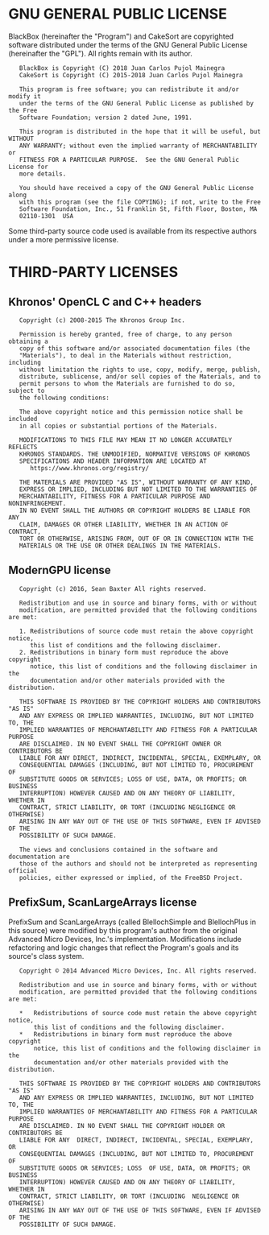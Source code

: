 GNU GENERAL PUBLIC LICENSE
==========================

BlackBox (hereinafter the "Program") and CakeSort are copyrighted software
distributed under the terms of the GNU General Public License (hereinafter the
"GPL"). All rights remain with its author.

```
   BlackBox is Copyright (C) 2018 Juan Carlos Pujol Mainegra
   CakeSort is Copyright (C) 2015-2018 Juan Carlos Pujol Mainegra

   This program is free software; you can redistribute it and/or modify it
   under the terms of the GNU General Public License as published by the Free
   Software Foundation; version 2 dated June, 1991.

   This program is distributed in the hope that it will be useful, but WITHOUT
   ANY WARRANTY; without even the implied warranty of MERCHANTABILITY or
   FITNESS FOR A PARTICULAR PURPOSE.  See the GNU General Public License for
   more details.

   You should have received a copy of the GNU General Public License along
   with this program (see the file COPYING); if not, write to the Free
   Software Foundation, Inc., 51 Franklin St, Fifth Floor, Boston, MA
   02110-1301  USA
```   

Some third-party source code used is available from its respective authors
under a more permissive license.


THIRD-PARTY LICENSES
====================

Khronos' OpenCL C and C++ headers
---------------------------------

```
   Copyright (c) 2008-2015 The Khronos Group Inc.
  
   Permission is hereby granted, free of charge, to any person obtaining a
   copy of this software and/or associated documentation files (the
   "Materials"), to deal in the Materials without restriction, including
   without limitation the rights to use, copy, modify, merge, publish,
   distribute, sublicense, and/or sell copies of the Materials, and to
   permit persons to whom the Materials are furnished to do so, subject to
   the following conditions:
  
   The above copyright notice and this permission notice shall be included
   in all copies or substantial portions of the Materials.
  
   MODIFICATIONS TO THIS FILE MAY MEAN IT NO LONGER ACCURATELY REFLECTS
   KHRONOS STANDARDS. THE UNMODIFIED, NORMATIVE VERSIONS OF KHRONOS
   SPECIFICATIONS AND HEADER INFORMATION ARE LOCATED AT
      https://www.khronos.org/registry/
  
   THE MATERIALS ARE PROVIDED "AS IS", WITHOUT WARRANTY OF ANY KIND,
   EXPRESS OR IMPLIED, INCLUDING BUT NOT LIMITED TO THE WARRANTIES OF
   MERCHANTABILITY, FITNESS FOR A PARTICULAR PURPOSE AND NONINFRINGEMENT.
   IN NO EVENT SHALL THE AUTHORS OR COPYRIGHT HOLDERS BE LIABLE FOR ANY
   CLAIM, DAMAGES OR OTHER LIABILITY, WHETHER IN AN ACTION OF CONTRACT,
   TORT OR OTHERWISE, ARISING FROM, OUT OF OR IN CONNECTION WITH THE
   MATERIALS OR THE USE OR OTHER DEALINGS IN THE MATERIALS.
```


ModernGPU license
-----------------

```
   Copyright (c) 2016, Sean Baxter All rights reserved.
   
   Redistribution and use in source and binary forms, with or without
   modification, are permitted provided that the following conditions are met:
   
   1. Redistributions of source code must retain the above copyright notice,
      this list of conditions and the following disclaimer.
   2. Redistributions in binary form must reproduce the above copyright
      notice, this list of conditions and the following disclaimer in the
      documentation and/or other materials provided with the distribution.
   
   THIS SOFTWARE IS PROVIDED BY THE COPYRIGHT HOLDERS AND CONTRIBUTORS "AS IS"
   AND ANY EXPRESS OR IMPLIED WARRANTIES, INCLUDING, BUT NOT LIMITED TO, THE
   IMPLIED WARRANTIES OF MERCHANTABILITY AND FITNESS FOR A PARTICULAR PURPOSE
   ARE DISCLAIMED. IN NO EVENT SHALL THE COPYRIGHT OWNER OR CONTRIBUTORS BE
   LIABLE FOR ANY DIRECT, INDIRECT, INCIDENTAL, SPECIAL, EXEMPLARY, OR
   CONSEQUENTIAL DAMAGES (INCLUDING, BUT NOT LIMITED TO, PROCUREMENT OF
   SUBSTITUTE GOODS OR SERVICES; LOSS OF USE, DATA, OR PROFITS; OR BUSINESS
   INTERRUPTION) HOWEVER CAUSED AND ON ANY THEORY OF LIABILITY, WHETHER IN
   CONTRACT, STRICT LIABILITY, OR TORT (INCLUDING NEGLIGENCE OR OTHERWISE)
   ARISING IN ANY WAY OUT OF THE USE OF THIS SOFTWARE, EVEN IF ADVISED OF THE
   POSSIBILITY OF SUCH DAMAGE.
   
   The views and conclusions contained in the software and documentation are
   those of the authors and should not be interpreted as representing official
   policies, either expressed or implied, of the FreeBSD Project.
```

PrefixSum, ScanLargeArrays license
----------------------------------

PrefixSum and ScanLargeArrays (called BlellochSimple and BlellochPlus in this
source) were modified by this program's author from the original Advanced Micro
Devices, Inc.'s implementation. Modifications include refactoring and logic
changes that reflect the Program's goals and its source's class system.

```
   Copyright © 2014 Advanced Micro Devices, Inc. All rights reserved.
   
   Redistribution and use in source and binary forms, with or without
   modification, are permitted provided that the following conditions are met:
   
   *   Redistributions of source code must retain the above copyright notice,
       this list of conditions and the following disclaimer.
   *   Redistributions in binary form must reproduce the above copyright
       notice, this list of conditions and the following disclaimer in the
       documentation and/or other materials provided with the distribution.
   
   THIS SOFTWARE IS PROVIDED BY THE COPYRIGHT HOLDERS AND CONTRIBUTORS "AS IS"
   AND ANY EXPRESS OR IMPLIED WARRANTIES, INCLUDING, BUT NOT LIMITED TO, THE
   IMPLIED WARRANTIES OF MERCHANTABILITY AND FITNESS FOR A PARTICULAR PURPOSE
   ARE DISCLAIMED. IN NO EVENT SHALL THE COPYRIGHT HOLDER OR CONTRIBUTORS BE
   LIABLE FOR ANY  DIRECT, INDIRECT, INCIDENTAL, SPECIAL, EXEMPLARY, OR
   CONSEQUENTIAL DAMAGES (INCLUDING, BUT NOT LIMITED TO, PROCUREMENT OF
   SUBSTITUTE GOODS OR SERVICES; LOSS  OF USE, DATA, OR PROFITS; OR BUSINESS
   INTERRUPTION) HOWEVER CAUSED AND ON ANY THEORY OF LIABILITY, WHETHER IN
   CONTRACT, STRICT LIABILITY, OR TORT (INCLUDING  NEGLIGENCE OR OTHERWISE)
   ARISING IN ANY WAY OUT OF THE USE OF THIS SOFTWARE, EVEN IF ADVISED OF THE
   POSSIBILITY OF SUCH DAMAGE.
```